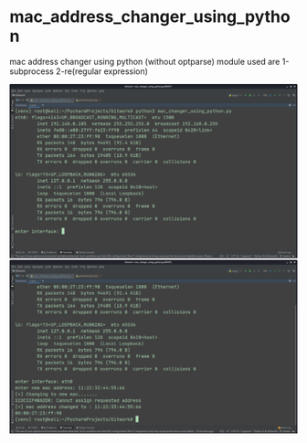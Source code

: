 # mac_address_changer_using_python
mac address changer using python (without optparse)
module used are 
1-subprocess
2-re(regular expression)

![](Gitwork/mac_changer_image1.png)
![](Gitwork/changed_mac_address2.png)
